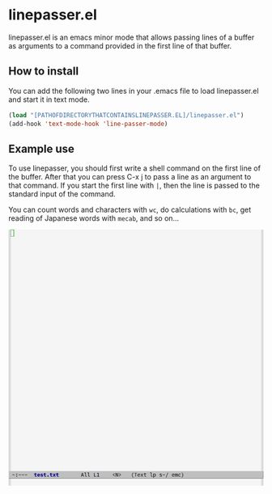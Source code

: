 # linepasser.el
linepasser.el is an emacs minor mode that allows passing lines of a buffer as arguments to a command provided in the first line of that buffer.


## How to install

You can add the following two lines in your .emacs file to load linepasser.el and start it in text mode.

```lsp
(load "[PATHOFDIRECTORYTHATCONTAINSLINEPASSER.EL]/linepasser.el")
(add-hook 'text-mode-hook 'line-passer-mode)
```

## Example use

To use linepasser, you should first write a shell command on the first line of the buffer. After that you can press C-x j to pass a line as an argument to that command. If you start the first line with `|`, then the line is passed to the standard input of the command.

You can count words and characters with `wc`, do calculations with `bc`, get reading of Japanese words with `mecab`, and so on...

![linepasser-use-case](usecasegifs/linepasser20230221.gif)
